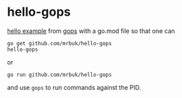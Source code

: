 # hello-gops

[hello example](https://github.com/google/gops/blob/0bf845d3d5a1a8b1c4ce85e9595b937eb220863c/examples/hello/main.go) from [gops](https://github.com/google/gops) with a go.mod file so that one can 

```
go get github.com/mrbuk/hello-gops
hello-gops
``` 
or 
```
go run github.com/mrbuk/hello-gops
```

and use `gops` to run commands against the PID.

